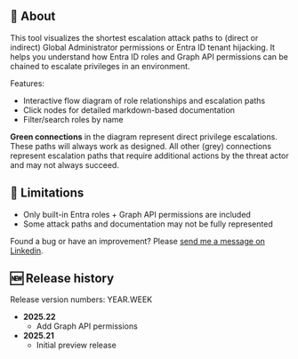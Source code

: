 ## 🚀 About

This tool visualizes the shortest escalation attack paths to (direct or indirect) Global Administrator permissions or Entra ID tenant hijacking. It helps you understand how Entra ID roles and Graph API permissions  can be chained to escalate privileges in an environment.

Features:
- Interactive flow diagram of role relationships and escalation paths
- Click nodes for detailed markdown-based documentation
- Filter/search roles by name

**Green connections** in the diagram represent direct privilege escalations. These paths will always work as designed.
All other (grey) connections represent escalation paths that require additional actions by the threat actor and may not always succeed.

## 🚧 Limitations

- Only built-in Entra roles + Graph API permissions are included
- Some attack paths and documentation may not be fully represented

Found a bug or have an improvement? Please [send me a message on Linkedin](https://linkedin.com/in/jasper-baes).

## 🆕 Release history

Release version numbers: YEAR.WEEK

- **2025.22**  
  - Add Graph API permissions
- **2025.21**  
  - Initial preview release